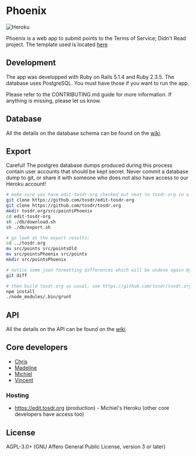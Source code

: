 # Phoenix

![Heroku](https://heroku-badge.herokuapp.com/?app=edit-tosdr-org)

Phoenix is a web app to submit points to the Terms of Service; Didn't Read project. The template used is located [here](https://github.com/lewagon/rails-templates)

## Development

The app was developped with Ruby on Rails 5.1.4 and Ruby 2.3.5. The database uses PostgreSQL. You must have those if you want to run the app.

Please refer to the CONTRIBUTING.md guide for more information. If anything is missing, please let us know.

## Database

All the details on the database schema can be found on the [wiki](https://github.com/tosdr/edit-tosdr-org/wiki/database).

## Export

Careful! The postgres database dumps produced during this process contain user accounts that should
be kept secret. Never commit a database dump to git, or share it with someone who does not also have
access to our Heroku account!

```sh
# make sure you have edit-tosdr-org checked out next to tosdr.org in a folder:
git clone https://github.com/tosdr/edit-tosdr-org
git clone https://github.com/tosdr/tosdr.org
mkdir tosdr.org/src/pointsPhoenix
cd edit-tosdr-org
sh ./db/download.sh
sh ./db/export.sh

# go look at the export results:
cd ../tosdr.org
mv src/points src/pointsOld
mv src/pointsPhoenix src/points
mkdir src/pointsPhoenix

# notice some json formatting differences which will be undone again by grunt later:
git diff

# then build tosdr.org as usual, see https://github.com/tosdr/tosdr.org#build:
npm install
./node_modules/.bin/grunt
```

## API

All the details on the API can be found on the [wiki](https://github.com/tosdr/edit-tosdr-org/wiki/api)

## Core developers
* [Chris](https://github.com/piks3l/)
* [Madeline](https://github.com/madoleary)
* [Michiel](https://github.com/michielbdejong)
* [Vincent](https://github.com/vinnl)

### Hosting
* https://edit.tosdr.org (production) - Michiel's Heroku (other core developers have access too)


## License

AGPL-3.0+ (GNU Affero General Public License, version 3 or later)

